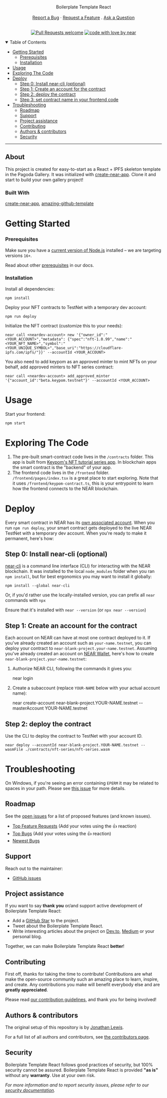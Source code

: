 <h1 align="center">
  <a href="https://github.com/near/boilerplate-template-keypom">
    <picture>
      <source media="(prefers-color-scheme: dark)" srcset="https://raw.githubusercontent.com/near/boilerplate-template-keypom/main/docs/images/pagoda_logo_light.png">
      <source media="(prefers-color-scheme: light)" srcset="https://raw.githubusercontent.com/near/boilerplate-template-keypom/main/docs/images/pagoda_logo_dark.png">
      <img alt="" src="https://raw.githubusercontent.com/shelegdmitriy/boilerplate-template-keypom/main/docs/images/pagoda_logo_dark.png">
    </picture>
  </a>
</h1>

<div align="center">
  Boilerplate Template React
  <br />
  <br />
  <a href="https://github.com/near/boilerplate-template-keypom/issues/new?assignees=&labels=bug&template=01_BUG_REPORT.md&title=bug%3A+">Report a Bug</a>
  ·
  <a href="https://github.com/near/boilerplate-template-keypom/issues/new?assignees=&labels=enhancement&template=02_FEATURE_REQUEST.md&title=feat%3A+">Request a Feature</a>
  .
  <a href="https://github.com/near/boilerplate-template-keypom/issues/new?assignees=&labels=question&template=04_SUPPORT_QUESTION.md&title=support%3A+">Ask a Question</a>
</div>

<div align="center">
<br />

[![Pull Requests welcome](https://img.shields.io/badge/PRs-welcome-ff69b4.svg?style=flat-square)](https://github.com/near/boilerplate-template-keypom/issues?q=is%3Aissue+is%3Aopen+label%3A%22help+wanted%22)
[![code with love by near](https://img.shields.io/badge/%3C%2F%3E%20with%20%E2%99%A5%20by-near-ff1414.svg?style=flat-square)](https://github.com/near)

</div>

<details open="open">
<summary>Table of Contents</summary>

- [Getting Started](#getting-started)
    - [Prerequisites](#prerequisites)
    - [Installation](#installation)
- [Usage](#usage)
- [Exploring The Code](#exploring-the-code)
- [Deploy](#deploy)
  - [Step 0: Install near-cli (optional)](#step-0-install-near-cli-optional)
  - [Step 1: Create an account for the contract](#step-1-create-an-account-for-the-contract)
  - [Step 2: deploy the contract](#step-2-deploy-the-contract)
  - [Step 3: set contract name in your frontend code](#step-3-set-contract-name-in-your-frontend-code)
- [Troubleshooting](#troubleshooting)
  - [Roadmap](#roadmap)
  - [Support](#support)
  - [Project assistance](#project-assistance)
  - [Contributing](#contributing)
  - [Authors \& contributors](#authors--contributors)
  - [Security](#security)

</details>

---

## About

This project is created for easy-to-start as a React + IPFS skeleton template in the Pagoda Gallery. It was initialized with [create-near-app]. Clone it and start to build your own gallery project!

### Built With

[create-near-app], [amazing-github-template](https://github.com/dec0dOS/amazing-github-template)

Getting Started
==================

### Prerequisites

Make sure you have a [current version of Node.js](https://nodejs.org/en/about/releases/) installed – we are targeting versions `16+`.

Read about other [prerequisites](https://docs.near.org/develop/prerequisites) in our docs.

### Installation


Install all dependencies:

    npm install

Deploy your NFT contracts to TestNet with a temporary dev account:

    npm run deploy

Initialize the NFT contract (customize this to your needs):

    near call <neardev-account> new '{"owner_id":"<YOUR_ACCOUNT>","metadata": {"spec":"nft-1.0.99","name":"<YOUR_NFT_NAME>","symbol":"<YOUR_UNIQUE_SYMBOL>","base_uri":"https://cloudflare-ipfs.com/ipfs/"}}' --accountId <YOUR_ACCOUNT>

You also need to add keypom as an approved minter to mint NFTs on your behalf, add approved minters to NFT series contract:
    
    near call <neardev-account> add_approved_minter '{"account_id":"beta.keypom.testnet"}' --accountId <YOUR_ACCOUNT>

Usage
=====

Start your frontend:

    npm start

Exploring The Code
==================

1. The pre-built smart-contract code lives in the `/contracts` folder. This app is built from [Keypom's NFT tutorial series app](https://github.com/keypom/nft-tutorial-series). In blockchain apps the smart contract is the "backend" of your app.
2. The frontend code lives in the `/frontend` folder. `/frontend/pages/index.tsx` is a great
   place to start exploring. Note that it uses `/frontend/keypom-contract.ts`,
   this is your entrypoint to learn how the frontend connects to the NEAR blockchain.


Deploy
======

Every smart contract in NEAR has its [own associated account][NEAR accounts].
When you run `npm run deploy`, your smart contract gets deployed to the live NEAR TestNet with a temporary dev account.
When you're ready to make it permanent, here's how:


Step 0: Install near-cli (optional)
-------------------------------------

[near-cli] is a command line interface (CLI) for interacting with the NEAR blockchain. It was installed to the local `node_modules` folder when you ran `npm install`, but for best ergonomics you may want to install it globally:

    npm install --global near-cli

Or, if you'd rather use the locally-installed version, you can prefix all `near` commands with `npx`

Ensure that it's installed with `near --version` (or `npx near --version`)


Step 1: Create an account for the contract
------------------------------------------

Each account on NEAR can have at most one contract deployed to it. If you've already created an account such as `your-name.testnet`, you can deploy your contract to `near-blank-project.your-name.testnet`. Assuming you've already created an account on [NEAR Wallet], here's how to create `near-blank-project.your-name.testnet`:

1. Authorize NEAR CLI, following the commands it gives you:

      near login

2. Create a subaccount (replace `YOUR-NAME` below with your actual account name):

      near create-account near-blank-project.YOUR-NAME.testnet --masterAccount YOUR-NAME.testnet

Step 2: deploy the contract
---------------------------

Use the CLI to deploy the contract to TestNet with your account ID.

    near deploy --accountId near-blank-project.YOUR-NAME.testnet --wasmFile ./contracts/nft-series/nft-series.wasm


Troubleshooting
===============

On Windows, if you're seeing an error containing `EPERM` it may be related to spaces in your path. Please see [this issue](https://github.com/zkat/npx/issues/209) for more details.


  [create-near-app]: https://github.com/near/create-near-app
  [Node.js]: https://nodejs.org/en/download/package-manager/
  [jest]: https://jestjs.io/
  [NEAR accounts]: https://docs.near.org/concepts/basics/account
  [NEAR Wallet]: https://wallet.testnet.near.org/
  [near-cli]: https://github.com/near/near-cli
  [gh-pages]: https://github.com/tschaub/gh-pages

## Roadmap

See the [open issues](https://github.com/near/boilerplate-template-keypom/issues) for a list of proposed features (and known issues).

- [Top Feature Requests](https://github.com/near/boilerplate-template-keypom/issues?q=label%3Aenhancement+is%3Aopen+sort%3Areactions-%2B1-desc) (Add your votes using the 👍 reaction)
- [Top Bugs](https://github.com/near/boilerplate-template-keypom/issues?q=is%3Aissue+is%3Aopen+label%3Abug+sort%3Areactions-%2B1-desc) (Add your votes using the 👍 reaction)
- [Newest Bugs](https://github.com/near/boilerplate-template-keypom/issues?q=is%3Aopen+is%3Aissue+label%3Abug)

## Support

Reach out to the maintainer:

- [GitHub issues](https://github.com/near/boilerplate-template-keypom/issues/new?assignees=&labels=question&template=04_SUPPORT_QUESTION.md&title=support%3A+)

## Project assistance

If you want to say **thank you** or/and support active development of Boilerplate Template React:

- Add a [GitHub Star](https://github.com/near/boilerplate-template-keypom) to the project.
- Tweet about the Boilerplate Template React.
- Write interesting articles about the project on [Dev.to](https://dev.to/), [Medium](https://medium.com/) or your personal blog.

Together, we can make Boilerplate Template React **better**!

## Contributing

First off, thanks for taking the time to contribute! Contributions are what make the open-source community such an amazing place to learn, inspire, and create. Any contributions you make will benefit everybody else and are **greatly appreciated**.


Please read [our contribution guidelines](docs/CONTRIBUTING.md), and thank you for being involved!

## Authors & contributors

The original setup of this repository is by [Jonathan Lewis](https://github.com/jon-lewis).

For a full list of all authors and contributors, see [the contributors page](https://github.com/near/boilerplate-template-keypom/contributors).

## Security

Boilerplate Template React follows good practices of security, but 100% security cannot be assured.
Boilerplate Template React is provided **"as is"** without any **warranty**. Use at your own risk.

_For more information and to report security issues, please refer to our [security documentation](docs/SECURITY.md)._
